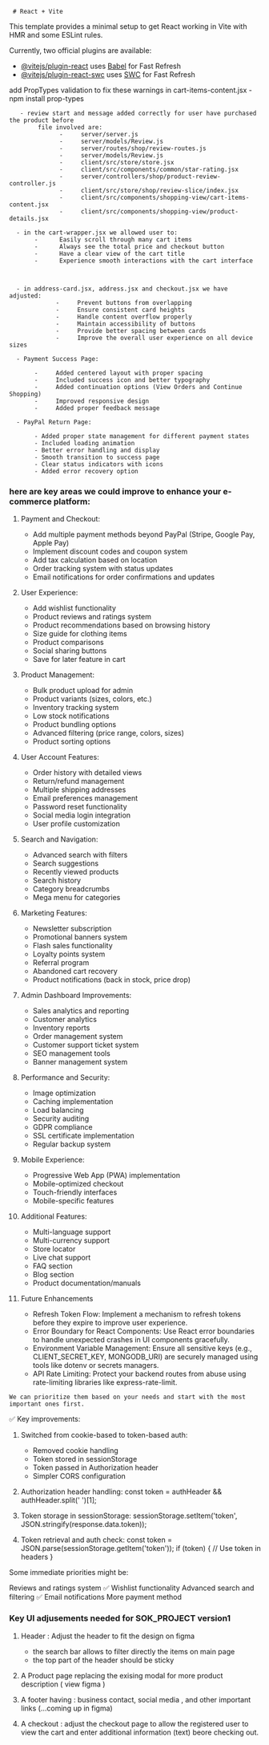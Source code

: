      # React + Vite

This template provides a minimal setup to get React working in Vite with HMR and some ESLint rules.

Currently, two official plugins are available:

- [@vitejs/plugin-react](https://github.com/vitejs/vite-plugin-react/blob/main/packages/plugin-react/README.md) uses [Babel](https://babeljs.io/) for Fast Refresh
- [@vitejs/plugin-react-swc](https://github.com/vitejs/vite-plugin-react-swc) uses [SWC](https://swc.rs/) for Fast Refresh


 add PropTypes validation to fix these warnings in cart-items-content.jsx 
       -    npm install prop-types
       
       - review start and message added correctly for user have purchased the product before
            file involved are:
                  -     server/server.js 
                  -     server/models/Review.js 
                  -     server/routes/shop/review-routes.js
                  -     server/models/Review.js
                  -     client/src/store/store.jsx 
                  -     client/src/components/common/star-rating.jsx 
                  -     server/controllers/shop/product-review-controller.js 
                  -     client/src/store/shop/review-slice/index.jsx 
                  -     client/src/components/shopping-view/cart-items-content.jsx
                  -     client/src/components/shopping-view/product-details.jsx   
                  
      - in the cart-wrapper.jsx we allowed user to:
           -      Easily scroll through many cart items
           -      Always see the total price and checkout button
           -      Have a clear view of the cart title
           -      Experience smooth interactions with the cart interface
          

           
      - in address-card.jsx, address.jsx and checkout.jsx we have adjusted:
                 -     Prevent buttons from overlapping
                 -     Ensure consistent card heights
                 -     Handle content overflow properly
                 -     Maintain accessibility of buttons
                 -     Provide better spacing between cards
                 -     Improve the overall user experience on all device sizes
                 
      - Payment Success Page:

           -     Added centered layout with proper spacing
           -     Included success icon and better typography
           -     Added continuation options (View Orders and Continue Shopping)
           -     Improved responsive design
           -     Added proper feedback message
      
      - PayPal Return Page:

           - Added proper state management for different payment states
           - Included loading animation
           - Better error handling and display
           - Smooth transition to success page
           - Clear status indicators with icons
           - Added error recovery option
       
       
       
###   here are key areas we could improve to enhance your e-commerce platform:

1.   Payment and Checkout:
     
     - Add multiple payment methods beyond PayPal (Stripe, Google Pay, Apple Pay)
     - Implement discount codes and coupon system
     - Add tax calculation based on location
     - Order tracking system with status updates
     - Email notifications for order confirmations and updates
     
2.   User Experience:

     - Add wishlist functionality
     - Product reviews and ratings system
     - Product recommendations based on browsing history
     - Size guide for clothing items
     - Product comparisons
     - Social sharing buttons
     - Save for later feature in cart
     
3.   Product Management:

     - Bulk product upload for admin
     - Product variants (sizes, colors, etc.)
     - Inventory tracking system
     - Low stock notifications
     - Product bundling options
     - Advanced filtering (price range, colors, sizes)
     - Product sorting options
     
4.   User Account Features:
     
     - Order history with detailed views
     - Return/refund management
     - Multiple shipping addresses
     - Email preferences management
     - Password reset functionality
     - Social media login integration
     - User profile customization
     
5.   Search and Navigation:

     - Advanced search with filters
     - Search suggestions
     - Recently viewed products
     - Search history
     - Category breadcrumbs
     - Mega menu for categories
     
6.  Marketing Features:
     
     - Newsletter subscription
     - Promotional banners system
     - Flash sales functionality
     - Loyalty points system
     - Referral program
     - Abandoned cart recovery
     - Product notifications (back in stock, price drop)
     
7.   Admin Dashboard Improvements:

     - Sales analytics and reporting
     - Customer analytics
     - Inventory reports
     - Order management system
     - Customer support ticket system
     - SEO management tools
     - Banner management system
     
8.   Performance and Security:

     - Image optimization
     - Caching implementation
     - Load balancing
     - Security auditing
     - GDPR compliance
     - SSL certificate implementation
     - Regular backup system
     
9.  Mobile Experience:
     
     - Progressive Web App (PWA) implementation
     - Mobile-optimized checkout
     - Touch-friendly interfaces
     - Mobile-specific features
     
10.  Additional Features:

     - Multi-language support
     - Multi-currency support
     - Store locator
     - Live chat support
     - FAQ section
     - Blog section
     - Product documentation/manuals
     
11.  Future Enhancements
     - Refresh Token Flow:
          Implement a mechanism to refresh tokens before they expire to improve user experience.
     - Error Boundary for React Components:
          Use React error boundaries to handle unexpected crashes in UI components gracefully.
     - Environment Variable Management:
          Ensure all sensitive keys (e.g., CLIENT_SECRET_KEY, MONGODB_URI) are securely managed using tools like dotenv or secrets managers.
     - API Rate Limiting:
          Protect your backend routes from abuse using rate-limiting libraries like express-rate-limit.
     
    We can prioritize them based on your needs and start with the most important ones first.
    
✅ Key improvements:

1. Switched from cookie-based to token-based auth:

     - Removed cookie handling
     - Token stored in sessionStorage
     - Token passed in Authorization header
     - Simpler CORS configuration
2. Authorization header handling: 
     const token = authHeader && authHeader.split(' ')[1];
3. Token storage in sessionStorage:
     sessionStorage.setItem('token', JSON.stringify(response.data.token));
4. Token retrieval and auth check:
     const token = JSON.parse(sessionStorage.getItem('token'));
     if (token) {
         // Use token in headers
     }
    
Some immediate priorities might be:

Reviews and ratings system ✅
Wishlist functionality
Advanced search and filtering ✅
Email notifications
More payment method



###   Key UI adjusements needed for SOK_PROJECT version1
1. Header : Adjust the header to fit the design on figma
     - the search bar allows to filter directly the items on main page
     - the top part of the header should be sticky

2. A Product page replacing the exising modal for more product description ( view figma )
3. A footer having : business contact, social media , and other important links (...coming up in figma)
4. A checkout : adjust the checkout page to allow the registered user to view the cart and enter additional information (text)
     beore checking out.
